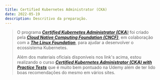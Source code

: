 ```yaml
---
title: Certified Kubernetes Administrator (CKA)
date: 2022-05-19
description: Descritivo da preparação.
---
```


> O programa [***Certified Kubernetes Administrator (CKA**)*](https://www.cncf.io/certification/cka/) foi criado pela [***Cloud Native Computing Foundation (CNCF)***](https://www.cncf.io/), em colaboração com a [***The Linux Foundation***](https://training.linuxfoundation.org/certification/certified-kubernetes-administrator-cka/), para ajudar a desenvolver o ecossistema Kubernetes.
>
> Além dos materiais oficiais disponíveis nos link's acima, estou realizando o curso [***Certified Kubernetes Administrator (CKA) with Practice Tests***](https://www.udemy.com/course/certified-kubernetes-administrator-with-practice-tests/learn/lecture/31984310#overview)
 que é muito bem pontuado na Udemy além de ter lido boas recomendações do mesmo em vários sites.
